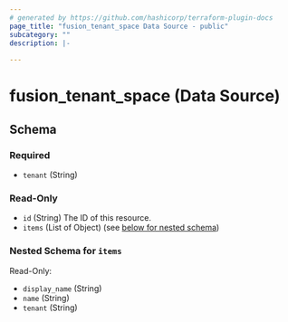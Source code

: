```yaml
---
# generated by https://github.com/hashicorp/terraform-plugin-docs
page_title: "fusion_tenant_space Data Source - public"
subcategory: ""
description: |-
  
---
```


# fusion_tenant_space (Data Source)





<!-- schema generated by tfplugindocs -->
## Schema

### Required

- `tenant` (String)

### Read-Only

- `id` (String) The ID of this resource.
- `items` (List of Object) (see [below for nested schema](#nestedatt--items))

<a id="nestedatt--items"></a>
### Nested Schema for `items`

Read-Only:

- `display_name` (String)
- `name` (String)
- `tenant` (String)


